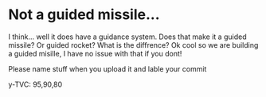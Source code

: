 # Not a guided missile...
I think...
well it does have a guidance system.
Does that make it a guided missile?
Or guided rocket?
What is the diffrence?
Ok cool so we are building a guided misille, I have no issue with that if you dont!


Please name stuff when you upload it and lable your commit

y-TVC: 95,90,80
